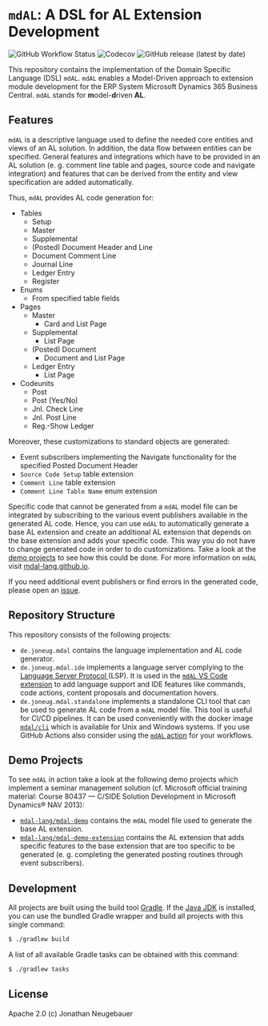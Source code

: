 # `mdAL`: A DSL for AL Extension Development

![GitHub Workflow Status](https://img.shields.io/github/workflow/status/mdal-lang/mdal/Build)
![Codecov](https://img.shields.io/codecov/c/gh/mdal-lang/mdal)
![GitHub release (latest by date)](https://img.shields.io/github/v/release/mdal-lang/mdal)

This repository contains the implementation of the Domain Specific Language (DSL) `mdAL`. `mdAL` enables a Model-Driven approach to extension module development for the ERP System Microsoft Dynamics 365 Business Central. `mdAL` stands for **m**odel-**d**riven **AL**.

## Features

`mdAL` is a descriptive language used to define the needed core entities and views of an AL solution. In addition, the data flow between entities can be specified. General features and integrations which have to be provided in an AL solution (e. g. comment line table and pages, source code and navigate integration) and features that can be derived from the entity and view specification are added automatically.

Thus, `mdAL` provides AL code generation for:

* Tables
  * Setup
  * Master
  * Supplemental
  * (Posted) Document Header and Line
  * Document Comment Line
  * Journal Line
  * Ledger Entry
  * Register
* Enums
  * From specified table fields
* Pages
  * Master
    * Card and List Page
  * Supplemental
    * List Page
  * (Posted) Document
    * Document and List Page
  * Ledger Entry
    * List Page
* Codeunits
  * Post
  * Post (Yes/No)
  * Jnl. Check Line
  * Jnl. Post Line
  * Reg.-Show Ledger

Moreover, these customizations to standard objects are generated:

* Event subscribers implementing the Navigate functionality for the specified Posted Document Header
* `Source Code Setup` table extension
* `Comment Line` table extension
* `Comment Line Table Name` enum extension

Specific code that cannot be generated from a `mdAL` model file can be integrated by subscribing to the various event publishers available in the generated AL code. Hence, you can use `mdAL` to automatically generate a base AL extension and create an additional AL extension that depends on the base extension and adds your specific code. This way you do not have to change generated code in order to do customizations. Take a look at the [demo projects](#demo-projects) to see how this could be done. For more information on `mdAL` visit [mdal-lang.github.io](https://mdal-lang.github.io/#/).

If you need additional event publishers or find errors in the generated code, please open an [issue](https://github.com/mdal-lang/mdal/issues).

## Repository Structure

This repository consists of the following projects:

* `de.joneug.mdal` contains the language implementation and AL code generator.
* `de.joneug.mdal.ide` implements a language server complying to the [Language Server Protocol ](https://microsoft.github.io/language-server-protocol/) (LSP). It is used in the [`mdAL` VS Code extension](https://marketplace.visualstudio.com/items?itemName=joneug.mdal) to add language support and IDE features like commands, code actions, content proposals and documentation hovers.
* `de.joneug.mdal.standalone` implements a standalone CLI tool that can be used to generate AL code from a `mdAL` model file. This tool is useful for CI/CD pipelines. It can be used conveniently with the docker image [`mdal/cli`](https://hub.docker.com/r/mdal/cli) which is available for Unix and Windows systems. If you use GitHub Actions also consider using the [`mdAL` action](https://github.com/mdal-lang/mdal-action) for your workflows.

## Demo Projects

To see `mdAL` in action take a look at the following demo projects which implement a seminar management solution (cf. Microsoft official training material: Course 80437 — C/SIDE Solution Development in Microsoft Dynamics® NAV 2013):

* [`mdal-lang/mdal-demo`](https://github.com/mdal-lang/mdal-demo) contains the `mdAL` model file used to generate the base AL extension.
* [`mdal-lang/mdal-demo-extension`](https://github.com/mdal-lang/mdal-demo-extension) contains the AL extension that adds specific features to the base extension that are too specific to be generated (e. g. completing the generated posting routines through event subscribers).

## Development

All projects are built using the build tool [Gradle](https://gradle.org/). If the [Java JDK](https://www.oracle.com/de/java/technologies/javase-downloads.html) is installed, you can use the bundled Gradle wrapper and build all projects with this single command:

```sh
$ ./gradlew build
```

A list of all available Gradle tasks can be obtained with this command:

```sh
$ ./gradlew tasks
```

## License

Apache 2.0 (c) Jonathan Neugebauer
